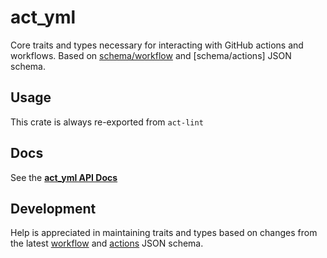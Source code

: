 # act_yml

Core traits and types necessary for interacting with GitHub actions and workflows.
Based on [schema/workflow] and [schema/actions] JSON schema.

## Usage

This crate is always re-exported from `act-lint` 

## Docs

See the **[act_yml API Docs](https://docs.rs/act_yml/)**

## Development

Help is appreciated in maintaining traits and types based on changes from the latest [workflow] and [actions] JSON schema.

[schema/workflow]: ./schema/github-workflow.json
[schema/action]: ./schema/github-action.json
[workflow]: https://json.schemastore.org/github-workflow.json
[actions]: https://json.schemastore.org/github-action.json
